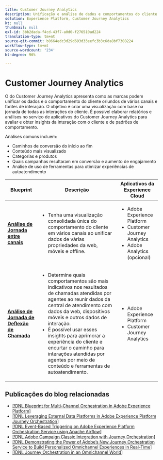 ```yaml
---
title: Customer Journey Analytics
description: Unificação e análise de dados e comportamentos do cliente a partir da jornada do cliente
solution: Experience Platform, Customer Journey Analytics
kt: null
thumbnail: null
exl-id: 3bb2dada-f4cd-43f7-a0d0-f276510ad224
translation-type: tm+mt
source-git-commit: b0664edc3d29d693d33eefc3b3c6da8bf7308224
workflow-type: tm+mt
source-wordcount: '234'
ht-degree: 96%

---
```


# Customer Journey Analytics

O do Customer Journey Analytics apresenta como as marcas podem unificar os dados e o comportamento do cliente oriundos de vários canais e fontes de interação. O objetivo é criar uma visualização com base na jornada de todas as interações do cliente. É possível elaborar relatórios e análises no serviço de aplicativos do Customer Journey Analytics para avaliar e obter insights da interação com o cliente e de padrões de comportamento.

Análises comuns incluem:

* Caminhos de conversão do início ao fim
* Conteúdo mais visualizado
* Categorias e produtos
* Quais campanhas resultaram em conversão e aumento de engajamento
* Análise de uso de ferramentas para otimizar experiências de autoatendimento

| Blueprint | Descrição | Aplicativos da Experience Cloud |
|---|---|---|
| **[Análise de Jornada entre canais](digital-behavioral-data-consolidation.md)** | <ul><li>Tenha uma visualização consolidada única do comportamento do cliente em vários canais ao unificar dados de várias propriedades da web, móveis e offline.</li></ul> | <ul><li>Adobe Experience Platform</li><li>Customer Journey Analytics</li><li>Adobe Analytics (opcional)</li></ul> |
| **[Análise de Jornada de Deflexão de Chamada](call-deflect.md)** | <ul><li>Determine quais comportamentos são mais indicativos nos resultados de chamadas atendidas por agentes ao reunir dados da central de atendimento com dados da web, dispositivos móveis e outros dados de interação.</li><li>É possível usar esses insights para aprimorar a experiência do cliente e encurtar o caminho para interações atendidas por agentes por meio de conteúdo e ferramentas de autoatendimento.  </li></ul> | <ul><li>Adobe Experience Platform</li><li>Customer Journey Analytics</li> |

## Publicações do blog relacionadas

* [[!DNL Blueprint for Multi-Channel Orchestration in Adobe Experience Platform]](https://medium.com/adobetech/blueprint-for-multi-channel-orchestration-in-adobe-experience-platform-c68317e94184)
* [[!DNL Leveraging External Data Platforms in Adobe Experience Platform Journey Orchestration]](https://medium.com/adobetech/leveraging-external-data-platforms-in-adobe-experience-platform-journey-orchestration-54fc6134fe17)
* [[!DNL Event-Based Triggering on Adobe Experience Platform Orchestration Service using Apache Airflow]](https://medium.com/adobetech/event-based-triggering-on-adobe-experience-platform-orchestration-service-using-apache-airflow-8607b28251f1)
* [[!DNL Adobe Campaign Classic Integration with Journey Orchestration]](https://medium.com/adobetech/adobe-campaign-classic-integration-with-journey-orchestration-ae577653281)
* [[!DNL Demonstrating the Power of Adobe’s New Journey Orchestration Service to Build Personalized Omnichannel Experiences in Real-Time]](https://medium.com/adobetech/demonstrating-the-power-of-adobes-new-journey-orchestration-service-to-build-personalized-aa60d88cd34)
* [[!DNL Journey Orchestration in an Omnichannel World]](https://medium.com/adobetech/journey-orchestration-in-an-omnichannel-world-3a2d32d556d9)
